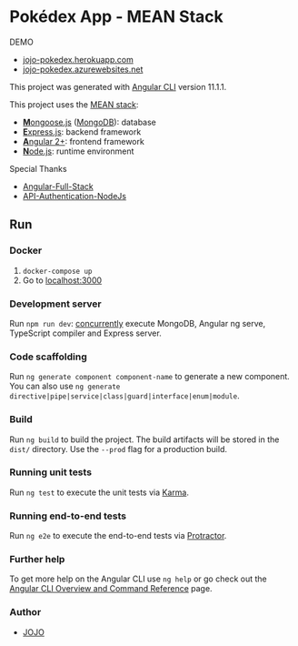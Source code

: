 # Pokédex App - MEAN Stack

DEMO
* [jojo-pokedex.herokuapp.com](https://jojo-pokedex.herokuapp.com)
* [jojo-pokedex.azurewebsites.net](https://jojo-pokedex.azurewebsites.net)

This project was generated with [Angular CLI](https://github.com/angular/angular-cli) version 11.1.1.

This project uses the [MEAN stack](https://en.wikipedia.org/wiki/MEAN_(software_bundle)):
* [**M**ongoose.js](http://www.mongoosejs.com) ([MongoDB](https://www.mongodb.com)): database
* [**E**xpress.js](http://expressjs.com): backend framework
* [**A**ngular 2+](https://angular.io): frontend framework
* [**N**ode.js](https://nodejs.org): runtime environment

Special Thanks
* [Angular-Full-Stack](https://github.com/davideviolante/Angular-Full-Stack)
* [API-Authentication-NodeJs](https://github.com/trulymittal/API-Authentication-NodeJs)

## Run
### Docker
1. `docker-compose up`
2. Go to [localhost:3000](http://localhost:3000)

### Development server

Run `npm run dev`: [concurrently](https://github.com/kimmobrunfeldt/concurrently) execute MongoDB, Angular ng serve, TypeScript compiler and Express server.

### Code scaffolding

Run `ng generate component component-name` to generate a new component. You can also use `ng generate directive|pipe|service|class|guard|interface|enum|module`.

### Build

Run `ng build` to build the project. The build artifacts will be stored in the `dist/` directory. Use the `--prod` flag for a production build.

### Running unit tests

Run `ng test` to execute the unit tests via [Karma](https://karma-runner.github.io).

### Running end-to-end tests

Run `ng e2e` to execute the end-to-end tests via [Protractor](http://www.protractortest.org/).

### Further help

To get more help on the Angular CLI use `ng help` or go check out the [Angular CLI Overview and Command Reference](https://angular.io/cli) page.

### Author
* [JOJO](https://github.com/theerapatk/pokedex)
